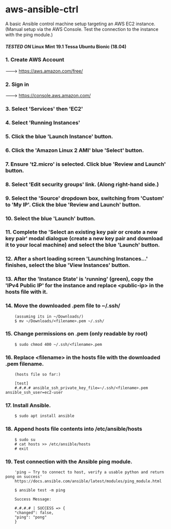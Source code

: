 # aws-ansible-ctrl
A basic Ansible control machine setup targeting an AWS EC2 instance. (Manual setup via the AWS Console. Test the connection to the instance with the ping module.)

#### *TESTED ON* Linux Mint 19.1 Tessa Ubuntu Bionic (18.04)

### 1. Create AWS Account
---> https://aws.amazon.com/free/

### 2. Sign in
---> https://console.aws.amazon.com/

### 3. Select 'Services' then 'EC2'

### 4. Select 'Running Instances'

### 5. Click the blue 'Launch Instance' button.

### 6. Click the 'Amazon Linux 2 AMI' blue 'Select' button.

### 7. Ensure 't2.micro' is selected. Click blue 'Review and Launch' button.

### 8. Select 'Edit security groups' link. (Along right-hand side.)

### 9. Select the 'Source' dropdown box, switching from 'Custom' to 'My IP'. Click the blue 'Review and Launch' button.

### 10. Select the blue 'Launch' button.

### 11. Complete the 'Select an existing key pair or create a new key pair' modal dialogue (create a new key pair and download it to your local machine) and select the blue 'Launch' button.

### 12. After a short loading screen 'Launching Instances...' finishes, select the blue 'View Instances' button.

### 13. After the 'Instance State' is 'running' (green), copy the 'IPv4 Public IP' for the instance and replace <public-ip\> in the hosts file with it.

### 14. Move the downloaded .pem file to ~/.ssh/
        (assuming its in ~/Downloads/)
        $ mv ~/Downloads/<filename>.pem ~/.ssh/
### 15. Change permissions on .pem (only readable by root)
        $ sudo chmod 400 ~/.ssh/<filename>.pem
### 16. Replace <filename\> in the hosts file with the downloaded .pem filename.
        (hosts file so far:)
        
        [test]
        #.#.#.# ansible_ssh_private_key_file=~/.ssh/<filename>.pem ansible_ssh_user=ec2-user

### 17. Install Ansible.
        $ sudo apt install ansible
        
### 18. Append hosts file contents into /etc/ansible/hosts
        $ sudo su
        # cat hosts >> /etc/ansible/hosts
        # exit
        
### 19. Test connection with the Ansible ping module.
        'ping – Try to connect to host, verify a usable python and return pong on success'
        https://docs.ansible.com/ansible/latest/modules/ping_module.html
        
        $ ansible test -m ping
        
        Success Message:
        
        #.#.#.# | SUCCESS => {
        "changed": false, 
        "ping": "pong"
        }
